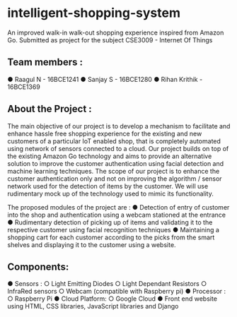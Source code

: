 # intelligent-shopping-system
An improved walk-in walk-out shopping experience inspired from Amazon Go. Submitted as project for the subject CSE3009 - Internet Of Things

## Team members :
● Raagul N - 16BCE1241
● Sanjay S - 16BCE1280
● Rihan Krithik - 16BCE1369

## About the Project :
The main objective of our project is to develop a mechanism to facilitate and enhance hassle free shopping experience for the existing and new customers of a particular IoT enabled shop, that is completely automated using network of sensors connected to a cloud. Our project builds on top of the existing Amazon Go technology and aims to provide an alternative solution to improve the customer authentication using facial detection and machine learning techniques. The scope of our project is to enhance the customer authentication only and not on improving the algorithm / sensor network used for the detection of items by the customer. We will use rudimentary mock up of the technology used to mimic its functionality.

The proposed modules of the project are :
● Detection of entry of customer into the shop and authentication using a webcam stationed at the entrance
● Rudimentary detection of picking up of items and validating it to the respective customer using facial recognition techniques
● Maintaining a shopping cart for each customer according to the picks from the smart shelves and displaying it to the customer using a website.

## Components:
● Sensors :
  ○ Light Emitting Diodes
  ○ Light Dependant Resistors
  ○ InfraRed sensors
  ○ Webcam (compatible with Raspberry pi)
● Processor :
  ○ Raspberry Pi
● Cloud Platform:
  ○ Google Cloud
● Front end website using HTML, CSS libraries, JavaScript libraries and Django
